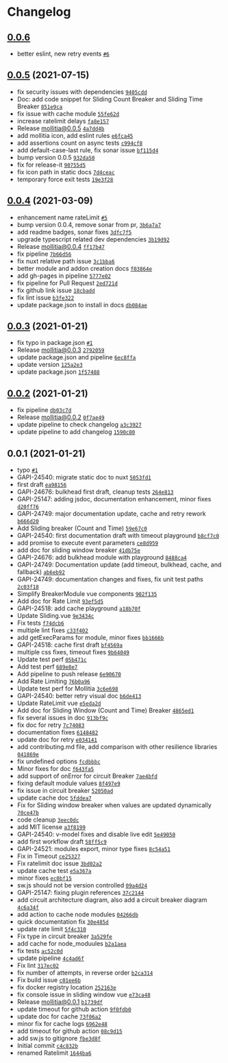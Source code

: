 # Changelog

## [0.0.6](https://github.com/genesys/mollitia/compare/0.0.5...0.0.6)

- better eslint, new retry events [`#6`](https://github.com/genesys/mollitia/pull/6)

## [0.0.5](https://github.com/genesys/mollitia/compare/0.0.4...0.0.5) (2021-07-15)

- fix security issues with dependencies [`9405cdd`](https://github.com/genesys/mollitia/commit/9405cdd035c0d04511795416fcecf851ec4edbe4)
- Doc: add code snippet for Sliding Count Breaker and Sliding Time Breaker [`851e9ca`](https://github.com/genesys/mollitia/commit/851e9cafbf5a6866bc154f87bdf8d54463f3d1ec)
- fix issue with cache module [`55fe62d`](https://github.com/genesys/mollitia/commit/55fe62db59b51905cc2cbb28a5ee439c1afd53cc)
- increase ratelimit delays [`fa8e157`](https://github.com/genesys/mollitia/commit/fa8e1572a25429890c78767f4fcd14b0384ffb42)
- Release mollitia@0.0.5 [`4a7dd4b`](https://github.com/genesys/mollitia/commit/4a7dd4bc1e984036f8bc0dd91ac22a1da48048fc)
- add mollitia icon, add eslint rules [`e6fca45`](https://github.com/genesys/mollitia/commit/e6fca4576d0b8d98002f18872ec03068f29a1c2e)
- add assertions count on async tests [`c994cf8`](https://github.com/genesys/mollitia/commit/c994cf810108b909d4d3e0a1ece297cdffe0f2a3)
- add default-case-last rule, fix sonar issue [`bf115d4`](https://github.com/genesys/mollitia/commit/bf115d497a0acdd40217c5cba6b12dba57523516)
- bump version 0.0.5 [`932da50`](https://github.com/genesys/mollitia/commit/932da50c85a34e39a84c76237f70ec60a69c6d58)
- fix for release-it [`90755d5`](https://github.com/genesys/mollitia/commit/90755d58f06c8ccfd06d509d9b187b512e6ae407)
- fix icon path in static docs [`7d4ceac`](https://github.com/genesys/mollitia/commit/7d4ceac22e8c138baf018c6dd9dd888fc77046b2)
- temporary force exit tests [`19e3f28`](https://github.com/genesys/mollitia/commit/19e3f2802f01a8e8ac8ea63f51e9fc3c3c33259f)

## [0.0.4](https://github.com/genesys/mollitia/compare/0.0.3...0.0.4) (2021-03-09)

- enhancement name rateLimit [`#5`](https://github.com/genesys/mollitia/pull/5)
- bump version 0.0.4, remove sonar from pr, [`3b6a7a7`](https://github.com/genesys/mollitia/commit/3b6a7a7544fe1bca78eab02e4cd77c244a19500e)
- add readme badges, sonar fixes [`3dfc7f5`](https://github.com/genesys/mollitia/commit/3dfc7f5a2c9bb0965c723aca41a19bafb7bd962e)
- upgrade typescript related dev dependencies [`3b19d92`](https://github.com/genesys/mollitia/commit/3b19d92e3d0d631f6290ed7a6c3b7003aba940cc)
- Release mollitia@0.0.4 [`ff17b47`](https://github.com/genesys/mollitia/commit/ff17b4757699e62ad0f2006fc7caa7ed53340b0d)
- fix pipeline [`7b66d56`](https://github.com/genesys/mollitia/commit/7b66d5691d5dddb8ec0405decbe73704aa44bbde)
- fix nuxt relative path issue [`3c1bba6`](https://github.com/genesys/mollitia/commit/3c1bba6b6a6f0b9d7da16cccd9927ffbe6e26407)
- better module and addon creation docs [`f03864e`](https://github.com/genesys/mollitia/commit/f03864ea203a2738992d3bd3228dfeffbfdb9ce6)
- add gh-pages in pipeline [`5777e02`](https://github.com/genesys/mollitia/commit/5777e0284184b36ca49c80809a66c53dc22141b6)
- fix pipeline for Pull Request [`2ed721d`](https://github.com/genesys/mollitia/commit/2ed721d7f199a6fd98fdba72d3a1363a1fc5645b)
- fix github link issue [`18cbadd`](https://github.com/genesys/mollitia/commit/18cbaddcd97d279bb6c8ea85ced664c7db07a534)
- fix lint issue [`b3fe322`](https://github.com/genesys/mollitia/commit/b3fe3227e37da37a8975f894708cf30ca4a6c8f1)
- update package.json to install in docs [`db084ae`](https://github.com/genesys/mollitia/commit/db084ae0ccabfe0982aee66b287419c5fc9d0ff0)

## [0.0.3](https://github.com/genesys/mollitia/compare/0.0.2...0.0.3) (2021-01-21)

- fix typo in package.json [`#1`](https://github.com/genesys/mollitia/pull/1)
- Release mollitia@0.0.3 [`2792059`](https://github.com/genesys/mollitia/commit/2792059511bb5ca4aa72a8c0dfd22f6fe34bfdfd)
- update package.json and pipeline [`6ec8ffa`](https://github.com/genesys/mollitia/commit/6ec8ffa851cd34d1ad8015e2acbae1e006918fb6)
- update version [`125a2e3`](https://github.com/genesys/mollitia/commit/125a2e34a30c544a33490e78ed637fa30137023a)
- update package.json [`1f57488`](https://github.com/genesys/mollitia/commit/1f57488282836515093295cb9d1316e4db37fcc8)

## [0.0.2](https://github.com/genesys/mollitia/compare/0.0.1...0.0.2) (2021-01-21)

- fix pipeline [`db03c7d`](https://github.com/genesys/mollitia/commit/db03c7dccf016909be8e7244925289041860f4f8)
- Release mollitia@0.0.2 [`0f7ae49`](https://github.com/genesys/mollitia/commit/0f7ae49c4fa27a812049ab547809a801abab6764)
- update pipeline to check changelog [`a3c3927`](https://github.com/genesys/mollitia/commit/a3c3927728978ed9a94128f7fc7ffc7b39927752)
- update pipeline to add changelog [`1590c80`](https://github.com/genesys/mollitia/commit/1590c809d1f8e7f8353df9e8f71659ca00974f5c)

## 0.0.1 (2021-01-21)

- typo [`#1`](https://github.com/genesys/mollitia/pull/1)
- GAPI-24540: migrate static doc to nuxt [`5053fd1`](https://github.com/genesys/mollitia/commit/5053fd1439d0a22ac346b013a6546c64fa373f12)
- first draft [`ea98156`](https://github.com/genesys/mollitia/commit/ea98156cc029d6cbb4c42041dde5a94da02bc527)
- GAPI-24676: bulkhead first draft, cleanup tests [`264e813`](https://github.com/genesys/mollitia/commit/264e813330d121387dc1db910cc175a6efc88d93)
- GAPI-25147: adding jsdoc, documentation enhancement, minor fixes [`d20ff76`](https://github.com/genesys/mollitia/commit/d20ff762e53a049da2d251ceacb3f0bf5d9a1351)
- GAPI-24749: major documentation update, cache and retry rework [`b666d20`](https://github.com/genesys/mollitia/commit/b666d20df6f56a1ba7b6f5a3b07fa44ab5152c91)
- Add Sliding breaker (Count and Time) [`59e67c0`](https://github.com/genesys/mollitia/commit/59e67c076eeb351f3b334f0f910775bca202ff63)
- GAPI-24540: first documentation draft with timeout playground [`b8cf7c0`](https://github.com/genesys/mollitia/commit/b8cf7c0fcdafaf752f977fc3bc495707154c5d98)
- add promise to execute event parameters [`ce8d959`](https://github.com/genesys/mollitia/commit/ce8d959b6f8e0534c650311b9041d14cf068a75a)
- add doc for sliding window breaker [`41db75e`](https://github.com/genesys/mollitia/commit/41db75e5927c111e8ed43319b0727d83a9b8a114)
- GAPI-24676: add bulkhead module with playground [`8488ca4`](https://github.com/genesys/mollitia/commit/8488ca45a278646bd94aa990620e5f9a51a61c27)
- GAPI-24749: Documentation update (add timeout, bulkhead, cache, and fallback) [`ab6eb92`](https://github.com/genesys/mollitia/commit/ab6eb92966e4fed16ec26d875d004042aaa74dcb)
- GAPI-24749: documentation changes and fixes, fix unit test paths [`2c03f18`](https://github.com/genesys/mollitia/commit/2c03f1864c333bd802d7c2a6f15361d14dbd5a2a)
- Simplify BreakerModule vue components [`902f135`](https://github.com/genesys/mollitia/commit/902f135393475d25a5f94bbab9d2426fb6850f32)
- Add doc for Rate Limit [`93ef5d5`](https://github.com/genesys/mollitia/commit/93ef5d54398ead3afe02a21b23ed3e82a9a612f0)
- GAPI-24518: add cache playground [`a18b70f`](https://github.com/genesys/mollitia/commit/a18b70fbb99039698b98355f98742375166df534)
- Update Sliding.vue [`9e3434c`](https://github.com/genesys/mollitia/commit/9e3434c645895d6b60ba247f04844541d6624e4f)
- Fix tests [`f74dcb6`](https://github.com/genesys/mollitia/commit/f74dcb6e2f6d09f457f2e0f7d9fa16c09686d9e1)
- multiple lint fixes [`c33f402`](https://github.com/genesys/mollitia/commit/c33f4027c73f0872eb90c93f7af7892a8796a674)
- add getExecParams for module, minor fixes [`bb1666b`](https://github.com/genesys/mollitia/commit/bb1666bdb0bcbba6462734120dd1b014177c1a74)
- GAPI-24518: cache first draft [`bf4569a`](https://github.com/genesys/mollitia/commit/bf4569aef3078a2d76fc7fa1471909a577068edc)
- multiple css fixes, timeout fixes [`9b64049`](https://github.com/genesys/mollitia/commit/9b6404917cda3c36da29b02ef2741eafc59db477)
- Update test perf [`05b471c`](https://github.com/genesys/mollitia/commit/05b471ce17f66405098b199c80ef7ddca118b856)
- Add test perf [`689e8e7`](https://github.com/genesys/mollitia/commit/689e8e7a1d124a8172fb45f1ceba3a7c9f475d7b)
- Add pipeline to push release [`6e90670`](https://github.com/genesys/mollitia/commit/6e90670bee81f33223c1dcd6c83b7b5ac6cd9282)
- Add Rate Limiting [`76b0a96`](https://github.com/genesys/mollitia/commit/76b0a969ba8f2ce79fc87ccced6a690d39a62d13)
- Update test perf for Mollitia [`3c6e698`](https://github.com/genesys/mollitia/commit/3c6e6989bdae3be0519928697952e505bdd022dd)
- GAPI-24540: better retry visual doc [`b6de413`](https://github.com/genesys/mollitia/commit/b6de413344563847d7dfd4c297eb51a2cd23d703)
- Update RateLimit vue [`e5eda2d`](https://github.com/genesys/mollitia/commit/e5eda2d689c50bbbea62e554bc34e4e89e48b21b)
- Add doc for Sliding Window (Count and Time) Breaker [`4865ed1`](https://github.com/genesys/mollitia/commit/4865ed12d70284bda101e7136ab1486816b15ae2)
- fix several issues in doc [`913bf9c`](https://github.com/genesys/mollitia/commit/913bf9c57b1df166d60b2a9be5839f32e6525148)
- fix doc for retry [`7c74083`](https://github.com/genesys/mollitia/commit/7c740835f784284fc192aae36c0a54ec4117555e)
- documentation fixes [`6148482`](https://github.com/genesys/mollitia/commit/6148482e989503d14b520c802ec5eea0a167aa46)
- update doc for retry [`e034141`](https://github.com/genesys/mollitia/commit/e0341414ae61ccb11e3755bbc58d4229eed34f2c)
- add contributing.md file, add comparison with other resilience libraries [`041869e`](https://github.com/genesys/mollitia/commit/041869ea3597154db226c701ae0276fc7fd0f5ee)
- fix undefined options [`fcdbbbc`](https://github.com/genesys/mollitia/commit/fcdbbbc01124e6caaab5d36e8da1d7ba4c2c8fbc)
- Minor fixes for doc [`f643fa5`](https://github.com/genesys/mollitia/commit/f643fa5330b717b7e2ca50cfb366b83355309fcd)
- add support of onError for circuit Breaker [`7ae4bfd`](https://github.com/genesys/mollitia/commit/7ae4bfd4831cf7934110e94ee2d525d35eb70868)
- fixing default module values [`8f497e9`](https://github.com/genesys/mollitia/commit/8f497e99969795015f2f6801e2e9ac07a7656998)
- fix issue in circuit breaker [`52050ad`](https://github.com/genesys/mollitia/commit/52050ad85194da460ee799a3d59c6931c59007a7)
- update cache doc [`5fddea7`](https://github.com/genesys/mollitia/commit/5fddea77eb97f1795cb2e5088a04e07f683f56ca)
- Fix for Sliding window breaker when values are updated dynamically [`70ce47b`](https://github.com/genesys/mollitia/commit/70ce47bc1481ffa8c3c7d1015134915a41f926b3)
- code cleanup [`3eec0dc`](https://github.com/genesys/mollitia/commit/3eec0dc5a04f1c013bc48aa0932b9c6233a63c9e)
- add MIT license [`a3f8199`](https://github.com/genesys/mollitia/commit/a3f81998e5350353e6d25047ca59724e0c1a6f53)
- GAPI-24540: v-model fixes and disable live edit [`5e49050`](https://github.com/genesys/mollitia/commit/5e4905063dac84618a7c909ca1bdc7fc8ca2d229)
- add first workflow draft [`58ff5c9`](https://github.com/genesys/mollitia/commit/58ff5c992244dedb95429fdac16dd8cd256fa3ab)
- GAPI-24521: modules export, minor type fixes [`8c54a51`](https://github.com/genesys/mollitia/commit/8c54a51b7094531cef79c7e5056116493a1d9f9a)
- Fix in Timeout [`ce25327`](https://github.com/genesys/mollitia/commit/ce253276edbce1ca2da0ddd19c6d09e802990574)
- Fix ratelimit doc issue [`3bd02a2`](https://github.com/genesys/mollitia/commit/3bd02a2116f0188efc85e72adbc02d1416e1a48a)
- update cache test [`e5a367a`](https://github.com/genesys/mollitia/commit/e5a367a5523dbfc5476da4c832a3b5b82ff3ad45)
- minor fixes [`ec0bf15`](https://github.com/genesys/mollitia/commit/ec0bf1593b68f86009089f8d83d1cfd10b4f27b1)
- sw.js should not be version controlled [`09a4d24`](https://github.com/genesys/mollitia/commit/09a4d24747cacfc6a75dcd12023e961fdcb4646f)
- GAPI-25147: fixing plugin references [`37c2144`](https://github.com/genesys/mollitia/commit/37c2144ce08a6e7c82c0a5dc9cdc33327360b7c6)
- add circuit architecture diagram, also add a circuit breaker diagram [`4c6a34f`](https://github.com/genesys/mollitia/commit/4c6a34f3dac2d6c3be6b3823fd3430e97c241f5c)
- add action to cache node modules [`04266db`](https://github.com/genesys/mollitia/commit/04266db86356820e6a00a7e01f6ccdd582d00029)
- quick documentation fix [`30e485d`](https://github.com/genesys/mollitia/commit/30e485da58ee6e93f66114d0e1bf1aab76796c0b)
- update rate limit [`5f4c310`](https://github.com/genesys/mollitia/commit/5f4c3109a432a6ecf5132f178b5266201a5f6167)
- Fix type in circuit breaker [`3a529fe`](https://github.com/genesys/mollitia/commit/3a529fe0e9b0b91f773ef88b0d50f60e4f29bd44)
- add cache for node_moduules [`b2a1aea`](https://github.com/genesys/mollitia/commit/b2a1aea78febd2248d244579a4550e07c472724f)
- fix tests [`ac52c0d`](https://github.com/genesys/mollitia/commit/ac52c0d8df9203af7939be1615336bf569057e73)
- update pipeline [`4c4ad6f`](https://github.com/genesys/mollitia/commit/4c4ad6f31d354381c3d3fcdfc934cc3dad70c3e8)
- Fix lint [`317ec02`](https://github.com/genesys/mollitia/commit/317ec02d4a0abb2f0e28ae97dc1761caf6e5a15a)
- fix number of attempts, in reverse order [`b2ca314`](https://github.com/genesys/mollitia/commit/b2ca314425f2a414c97397bae3e020d4222e25fa)
- Fix build issue [`c01ee6b`](https://github.com/genesys/mollitia/commit/c01ee6b2bb34055b4b918e8b781eeb1ec06ea496)
- fix docker registry location [`252163e`](https://github.com/genesys/mollitia/commit/252163e86290ac3b60a7b7d4329c9892eb412048)
- fix console issue in sliding window vue [`e73ca48`](https://github.com/genesys/mollitia/commit/e73ca48e468a5d547f32ed641c6d3007550fc7ce)
- Release mollitia@0.0.1 [`b1739df`](https://github.com/genesys/mollitia/commit/b1739df1ba8bf6bcf053d4633e935c3e68227957)
- update timeout for github action [`9f0fdb0`](https://github.com/genesys/mollitia/commit/9f0fdb0d46682a5b8cc46c99c098cebeced77690)
- update doc for cache [`73f06a2`](https://github.com/genesys/mollitia/commit/73f06a25ac5f2683da7d98f9d40dbb7036f0614c)
- minor fix for cache logs [`6962e48`](https://github.com/genesys/mollitia/commit/6962e48972cc2e7565cb58838828f8a826d7d2d0)
- add timeout for github action [`08c9d15`](https://github.com/genesys/mollitia/commit/08c9d15c75fe26d0776ae31bf704f44855ecb3bd)
- add sw.js to gitignore [`fbe3d8f`](https://github.com/genesys/mollitia/commit/fbe3d8fe7a551b41d8603c7e79901657ca686293)
- Initial commit [`c4c832b`](https://github.com/genesys/mollitia/commit/c4c832b89ff295dfb573fc62204bde48e6103e28)
- renamed Ratelimit [`1644ba6`](https://github.com/genesys/mollitia/commit/1644ba6504b6531c15c5a0312f21ca500e857d5c)
